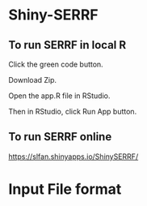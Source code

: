 # Shiny-SERRF

## To run SERRF in local R

Click the green code button. 

Download Zip. 

Open the app.R file in RStudio. 

Then in RStudio, click Run App button.

## To run SERRF online
https://slfan.shinyapps.io/ShinySERRF/


# Input File format


